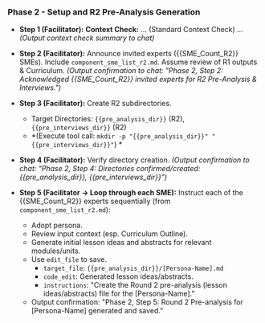 ### Phase 2 - Setup and R2 Pre-Analysis Generation

*   **Step 1 (Facilitator):** **Context Check:** ... (Standard Context Check) ...
    *(Output context check summary to chat)*

*   **Step 2 (Facilitator):** Announce invited experts ({{SME_Count_R2}} SMEs). Include `component_sme_list_r2.md`. Assume review of R1 outputs & Curriculum.
    *(Output confirmation to chat: "Phase 2, Step 2: Acknowledged {{SME_Count_R2}} invited experts for R2 Pre-Analysis & Interviews.")*

*   **Step 3 (Facilitator):** Create R2 subdirectories.
    *   Target Directories: `{{pre_analysis_dir}}` (R2), `{{pre_interviews_dir}}` (R2)
    *   *(Execute tool call: `mkdir -p "{{pre_analysis_dir}}" "{{pre_interviews_dir}}"`) *

*   **Step 4 (Facilitator):** Verify directory creation.
    *(Output confirmation to chat: "Phase 2, Step 4: Directories confirmed/created: {{pre_analysis_dir}}, {{pre_interviews_dir}}")*

*   **Step 5 (Facilitator -> Loop through each SME):** Instruct each of the {{SME_Count_R2}} experts sequentially (from `component_sme_list_r2.md`):
    *   Adopt persona.
    *   Review input context (esp. Curriculum Outline).
    *   Generate initial lesson ideas and abstracts for relevant modules/units.
    *   Use `edit_file` to save.
        *   `target_file`: `{{pre_analysis_dir}}/[Persona-Name].md`
        *   `code_edit`: Generated lesson ideas/abstracts.
        *   `instructions`: "Create the Round 2 pre-analysis (lesson ideas/abstracts) file for the [Persona-Name]."
    *   Output confirmation: "Phase 2, Step 5: Round 2 Pre-analysis for [Persona-Name] generated and saved." 